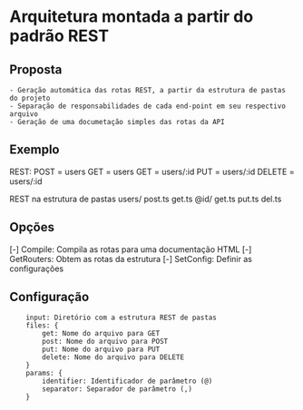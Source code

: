 # Arquitetura montada a partir do padrão REST
## Proposta
    - Geração automática das rotas REST, a partir da estrutura de pastas do projeto
    - Separação de responsabilidades de cada end-point em seu respectivo arquivo
    - Geração de uma documetação simples das rotas da API
   
## Exemplo
REST: 
    POST    = users
    GET     = users
    GET     = users/:id
    PUT     = users/:id
    DELETE  = users/:id

REST na estrutura de pastas 
    users/
        post.ts
        get.ts
        @id/
            get.ts
            put.ts
            del.ts

## Opções
[-] Compile: Compila as rotas para uma documentação HTML
[-] GetRouters: Obtem as rotas da estrutura
[-] SetConfig: Definir as configurações 
    
## Configuração
```
    input: Diretório com a estrutura REST de pastas
    files: {
        get: Nome do arquivo para GET
        post: Nome do arquivo para POST 
        put: Nome do arquivo para PUT
        delete: Nome do arquivo para DELETE 
    }
    params: {
        identifier: Identificador de parâmetro (@)       
        separator: Separador de parâmetro (,)
    }
```